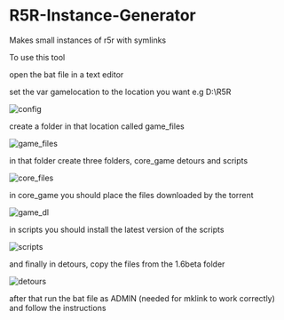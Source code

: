 # R5R-Instance-Generator
Makes small instances of r5r with symlinks


To use this tool

open the bat file in a text editor

set the var gamelocation to the location you want  e.g D:\R5R


![config](https://user-images.githubusercontent.com/98644082/152661955-c50df7e3-b59f-4454-84ae-bbaa94f9879f.PNG)


create a folder in that location called game_files

![game_files](https://user-images.githubusercontent.com/98644082/152661642-04ac3735-43e4-47e6-a842-f849e7291382.png)


in that folder create three folders, core_game detours and scripts


![core_files](https://user-images.githubusercontent.com/98644082/152661672-0232e7eb-0621-4b24-b264-aa6f59231061.PNG)

in core_game you should place the files downloaded by the torrent

![game_dl](https://user-images.githubusercontent.com/98644082/152661725-01598691-3a09-419a-9ab3-a6b7ae81d2bc.PNG)

in scripts you should install the latest version of the scripts

![scripts](https://user-images.githubusercontent.com/98644082/152661747-365307a9-d84c-446d-87a0-aeabaf9eb5be.PNG)

and finally in detours, copy the files from the 1.6beta folder

![detours](https://user-images.githubusercontent.com/98644082/152661788-9962f5ea-060d-4df5-96f9-0625124a0703.PNG)

after that run the bat file as ADMIN (needed for mklink to work correctly)
and follow the instructions

